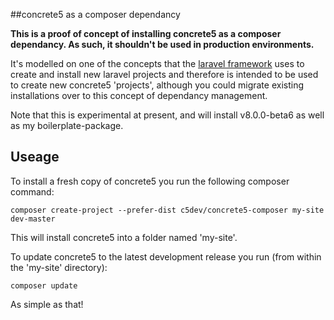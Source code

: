 ##concrete5 as a composer dependancy

**This is a proof of concept of installing concrete5 as a composer dependancy. As such, it shouldn't be used in production environments.**

It's modelled on one of the concepts that the [laravel framework](http://laravel.com) uses to create and install new laravel projects and therefore is intended to be used to create new concrete5 'projects', although you could migrate existing installations over to this concept of dependancy management.

Note that this is experimental at present, and will install v8.0.0-beta6 as well as my boilerplate-package.

## Useage

To install a fresh copy of concrete5 you run the following composer command:

    composer create-project --prefer-dist c5dev/concrete5-composer my-site dev-master
    
This will install concrete5 into a folder named 'my-site'.

To update concrete5 to the latest development release you run (from within the 'my-site' directory):

    composer update
    
As simple as that!